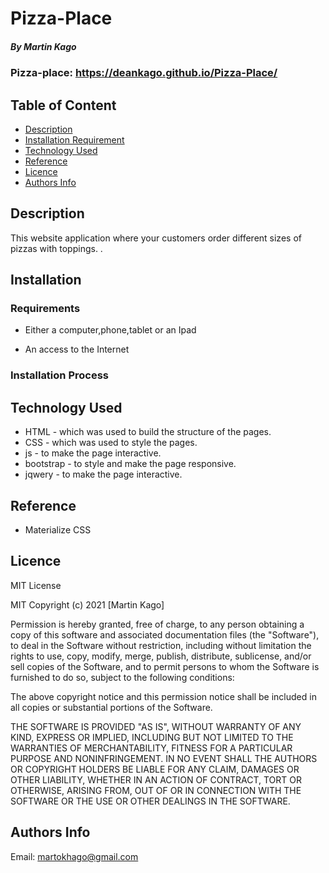 # Pizza-Place
##### By Martin Kago 
### Pizza-place: https://deankago.github.io/Pizza-Place/

## Table of Content

+ [Description](#description)
+ [Installation Requirement](#Installation)
+ [Technology Used](#technology-used)
+ [Reference](#reference)
+ [Licence](#licence)
+ [Authors Info](#author-Info)

## Description
<p>This website application where your customers order different sizes of pizzas with toppings.
.</p>

## Installation

### Requirements

* Either a computer,phone,tablet or an Ipad

* An access to the Internet

### Installation Process

## Technology Used
* HTML - which was used to build the structure of the pages.
* CSS - which was used to style the pages.
* js - to make the page interactive.
* bootstrap - to style and make the page responsive.
* jqwery - to make the page interactive.

## Reference
* Materialize CSS

## Licence

MIT License

MIT Copyright (c) 2021 [Martin Kago]

Permission is hereby granted, free of charge, to any person obtaining 
a copy of this software and associated documentation files (the "Software"), 
to deal in the Software without restriction, including without limitation the rights to use,
copy, modify, merge, publish, distribute, sublicense, and/or sell copies of 
the Software, and to permit persons to whom the Software is furnished to do so, 
subject to the following conditions:

The above copyright notice and this permission notice shall be included in all copies or substantial portions of the Software.

THE SOFTWARE IS PROVIDED "AS IS", WITHOUT WARRANTY OF ANY KIND, EXPRESS OR
IMPLIED, INCLUDING BUT NOT LIMITED TO THE WARRANTIES OF MERCHANTABILITY,
FITNESS FOR A PARTICULAR PURPOSE AND NONINFRINGEMENT. IN NO EVENT SHALL THE
AUTHORS OR COPYRIGHT HOLDERS BE LIABLE FOR ANY CLAIM, DAMAGES OR OTHER
LIABILITY, WHETHER IN AN ACTION OF CONTRACT, TORT OR OTHERWISE, ARISING FROM,
OUT OF OR IN CONNECTION WITH THE SOFTWARE OR THE USE OR OTHER DEALINGS IN THE
SOFTWARE.


## Authors Info

Email: martokhago@gmail.com
